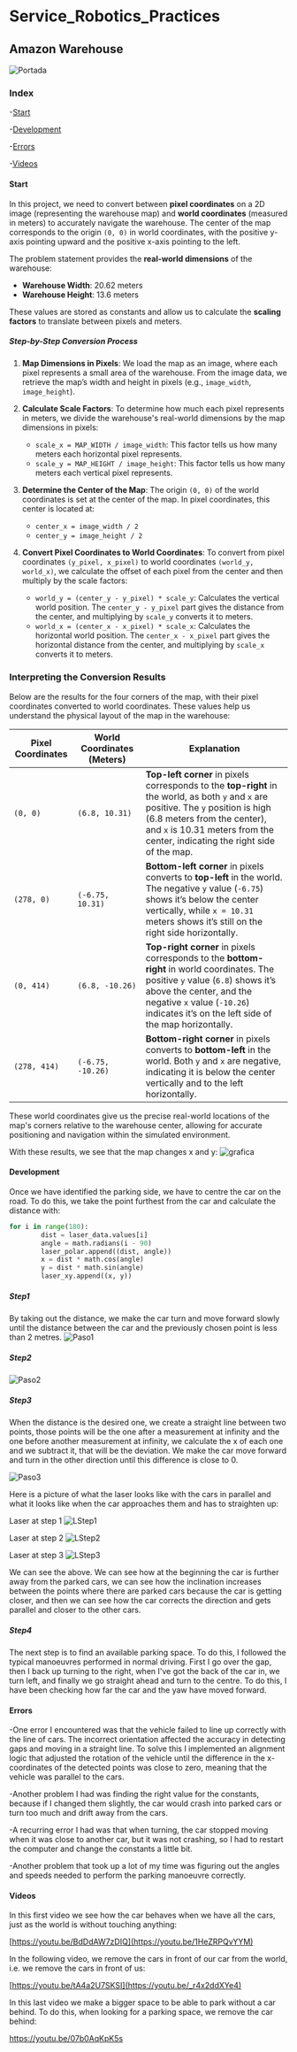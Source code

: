 # Service_Robotics_Practices
## Amazon Warehouse 

![Portada](https://github.com/user-attachments/assets/1df065f8-d6d0-4e04-a78c-35a273cc4861)



### Index

-[Start](#start)

-[Development](#development)

-[Errors](#errors)

-[Videos](#videos)

#### Start


In this project, we need to convert between **pixel coordinates** on a 2D image (representing the warehouse map) and **world coordinates** (measured in meters) to accurately navigate the warehouse. The center of the map corresponds to the origin `(0, 0)` in world coordinates, with the positive y-axis pointing upward and the positive x-axis pointing to the left.

The problem statement provides the **real-world dimensions** of the warehouse:
- **Warehouse Width**: 20.62 meters
- **Warehouse Height**: 13.6 meters

These values are stored as constants and allow us to calculate the **scaling factors** to translate between pixels and meters.

##### Step-by-Step Conversion Process

1. **Map Dimensions in Pixels**:
   We load the map as an image, where each pixel represents a small area of the warehouse. From the image data, we retrieve the map’s width and height in pixels (e.g., `image_width`, `image_height`).

2. **Calculate Scale Factors**:
   To determine how much each pixel represents in meters, we divide the warehouse's real-world dimensions by the map dimensions in pixels:
   - `scale_x = MAP_WIDTH / image_width`: This factor tells us how many meters each horizontal pixel represents.
   - `scale_y = MAP_HEIGHT / image_height`: This factor tells us how many meters each vertical pixel represents.

3. **Determine the Center of the Map**:
   The origin `(0, 0)` of the world coordinates is set at the center of the map. In pixel coordinates, this center is located at:
   - `center_x = image_width / 2`
   - `center_y = image_height / 2`

4. **Convert Pixel Coordinates to World Coordinates**:
   To convert from pixel coordinates `(y_pixel, x_pixel)` to world coordinates `(world_y, world_x)`, we calculate the offset of each pixel from the center and then multiply by the scale factors:
   - `world_y = (center_y - y_pixel) * scale_y`: Calculates the vertical world position. The `center_y - y_pixel` part gives the distance from the center, and multiplying by `scale_y` converts it to meters.
   - `world_x = (center_x - x_pixel) * scale_x`: Calculates the horizontal world position. The `center_x - x_pixel` part gives the horizontal distance from the center, and multiplying by `scale_x` converts it to meters.

### Interpreting the Conversion Results

Below are the results for the four corners of the map, with their pixel coordinates converted to world coordinates. These values help us understand the physical layout of the map in the warehouse:

| Pixel Coordinates | World Coordinates (Meters) | Explanation |
|-------------------|----------------------------|-------------|
| `(0, 0)`          | `(6.8, 10.31)`            | **Top-left corner** in pixels corresponds to the **top-right** in the world, as both `y` and `x` are positive. The `y` position is high (6.8 meters from the center), and `x` is 10.31 meters from the center, indicating the right side of the map. |
| `(278, 0)`        | `(-6.75, 10.31)`          | **Bottom-left corner** in pixels converts to **top-left** in the world. The negative `y` value (`-6.75`) shows it’s below the center vertically, while `x = 10.31` meters shows it’s still on the right side horizontally. |
| `(0, 414)`        | `(6.8, -10.26)`           | **Top-right corner** in pixels corresponds to the **bottom-right** in world coordinates. The positive `y` value (`6.8`) shows it’s above the center, and the negative `x` value (`-10.26`) indicates it’s on the left side of the map horizontally. |
| `(278, 414)`      | `(-6.75, -10.26)`         | **Bottom-right corner** in pixels converts to **bottom-left** in the world. Both `y` and `x` are negative, indicating it is below the center vertically and to the left horizontally. |

These world coordinates give us the precise real-world locations of the map's corners relative to the warehouse center, allowing for accurate positioning and navigation within the simulated environment.

With these results, we see that the map changes x and y:
![grafica](https://github.com/user-attachments/assets/aad85ac5-1e56-4572-9ffc-aee6607c895f)



#### Development

Once we have identified the parking side, we have to centre the car on the road. To do this, we take the point furthest from the car and calculate the distance with:
```python
for i in range(180):
        dist = laser_data.values[i]
        angle = math.radians(i - 90)
        laser_polar.append((dist, angle))
        x = dist * math.cos(angle)
        y = dist * math.sin(angle)
        laser_xy.append((x, y))
```

##### Step1
By taking out the distance, we make the car turn and move forward slowly until the distance between the car and the previously chosen point is less than 2 metres.
![Paso1](https://github.com/user-attachments/assets/b779a6c8-d0f4-48bb-905d-99af1efcc6f6)

##### Step2
![Paso2](https://github.com/user-attachments/assets/8e1ac54f-239a-4557-a3c8-2073368fbe20)

##### Step3
When the distance is the desired one, we create a straight line between two points, those points will be the one after a measurement at infinity and the one before another measurement at infinity, we calculate the x of each one and we subtract it, that will be the deviation. We make the car move forward and turn in the other direction until this difference is close to 0.

![Paso3](https://github.com/user-attachments/assets/7182e81d-7a59-4ff1-9b32-148dfc24af9f)

Here is a picture of what the laser looks like with the cars in parallel and what it looks like when the car approaches them and has to straighten up:

Laser at step 1
![LStep1](https://github.com/user-attachments/assets/6d2e4f6c-feb3-48f6-8aeb-64abb3cf1d2f)

Laser at step 2
![LStep2](https://github.com/user-attachments/assets/1a956a5e-3706-4acc-b8ec-d06c7d732985)

Laser at step 3
![LStep3](https://github.com/user-attachments/assets/d6aceade-c152-4624-8d1d-319382244119)

We can see the above. We can see how at the beginning the car is further away from the parked cars, we can see how the inclination increases between the points where there are parked cars because the car is getting closer, and then we can see how the car corrects the direction and gets parallel and closer to the other cars. 

##### Step4
The next step is to find an available parking space. To do this, I followed the typical manoeuvres performed in normal driving. First I go over the gap, then I back up turning to the right, when I've got the back of the car in, we turn left, and finally we go straight ahead and turn to the centre. To do this, I have been checking how far the car and the yaw have moved forward.



#### Errors

-One error I encountered was that the vehicle failed to line up correctly with the line of cars. The incorrect orientation affected the accuracy in detecting gaps and moving in a straight line.
To solve this I implemented an alignment logic that adjusted the rotation of the vehicle until the difference in the x-coordinates of the detected points was close to zero, meaning that the vehicle was parallel to the cars.

-Another problem I had was finding the right value for the constants, because if I changed them slightly, the car would crash into parked cars or turn too much and drift away from the cars. 

-A recurring error I had was that when turning, the car stopped moving when it was close to another car, but it was not crashing, so I had to restart the computer and change the constants a little bit.

-Another problem that took up a lot of my time was figuring out the angles and speeds needed to perform the parking manoeuvre correctly.
#### Videos
In this first video we see how the car behaves when we have all the cars, just as the world is without touching anything:

[https://youtu.be/BdDdAW7zDIQ](https://youtu.be/1HeZRPQvYYM)

In the following video, we remove the cars in front of our car from the world, i.e. we remove the cars in front of us:

[https://youtu.be/tA4a2U7SKSI](https://youtu.be/_r4x2ddXYe4)

In this last video we make a bigger space to be able to park without a car behind. To do this, when looking for a parking space, we remove the car behind:

https://youtu.be/07b0AqKpK5s

